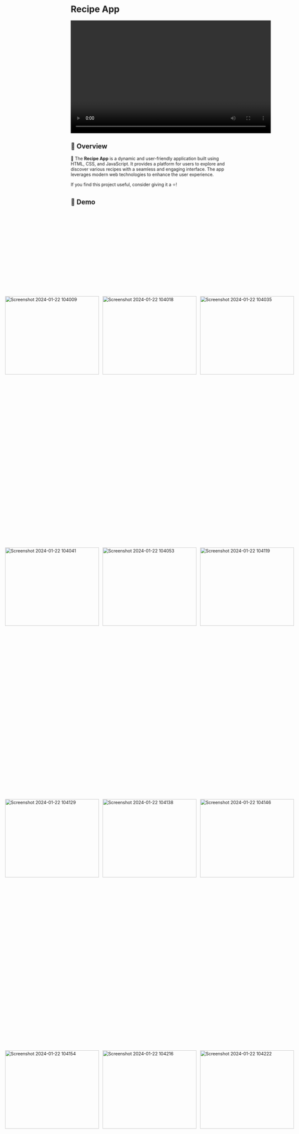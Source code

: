 # Recipe App



<video width="640" height="360" controls>
    <source src="/Recipe-App2/assets/" type="video/mp4">
    Your browser does not support the video tag.
</video>


<!--https://github.com/AnujaBhise/Recipe-App2/assets/96904529/7620cf5e-5e3b-4631-be96-48613e122c19-->



<!--![App Demo](insert_link_to_app_demo_gif_or_image)-->

## 🚀 Overview
🍲 The **Recipe App** is a dynamic and user-friendly application built using HTML, CSS, and JavaScript. It provides a platform for users to explore and discover various recipes with a seamless and engaging interface. The app leverages modern web technologies to enhance the user experience.

If you find this project useful, consider giving it a ⭐️!

## 📸 Demo

<div style="display: grid; grid-template-columns: repeat(3, 1fr); gap: 12px; justify-content: center; align-items: center; height: 100vh;">
    <img width="300" height="250" alt="Screenshot 2024-01-22 104009" src="https://github.com/AnujaBhise/Recipe-App2/assets/96904529/2ff8ec87-db92-49c8-bd97-bc8f61b06a7e">
    <img width="300" height="250" alt="Screenshot 2024-01-22 104018" src="https://github.com/AnujaBhise/Recipe-App2/assets/96904529/0de7562d-0559-4191-bc2d-bfdd8918a0e2">
    <img width="300" height="250" alt="Screenshot 2024-01-22 104035" src="https://github.com/AnujaBhise/Recipe-App2/assets/96904529/87580a67-a04a-4a9e-b393-9e63dac45ffc">
    <img width="300" height="250" alt="Screenshot 2024-01-22 104041" src="https://github.com/AnujaBhise/Recipe-App2/assets/96904529/434f0e19-dd16-4acc-b2ba-2959a44bc93c">
    <img width="300" height="250" alt="Screenshot 2024-01-22 104053" src="https://github.com/AnujaBhise/Recipe-App2/assets/96904529/21bcb9b4-58b6-4f15-ab11-3cd2776b834a">
    <img width="300" height="250" alt="Screenshot 2024-01-22 104119" src="https://github.com/AnujaBhise/Recipe-App2/assets/96904529/ac7e287e-f794-4f33-a842-9314d7038ae9">
    <img width="300" height="250" alt="Screenshot 2024-01-22 104129" src="https://github.com/AnujaBhise/Recipe-App2/assets/96904529/0b1d5a32-5b3a-4d98-b5b1-b5b0796094d8">
    <img width="300" height="250" alt="Screenshot 2024-01-22 104138" src="https://github.com/AnujaBhise/Recipe-App2/assets/96904529/ebe7f052-bec3-483f-b268-46955f0edaf6">
    <img width="300" height="250" alt="Screenshot 2024-01-22 104146" src="https://github.com/AnujaBhise/Recipe-App2/assets/96904529/b646e585-cd31-4a69-b400-9203e26a9cd2">
    <img width="300" height="250" alt="Screenshot 2024-01-22 104154" src="https://github.com/AnujaBhise/Recipe-App2/assets/96904529/0f7f4c33-0d1f-418e-a64c-cad106aceb86">
    <img width="300" height="250" alt="Screenshot 2024-01-22 104216" src="https://github.com/AnujaBhise/Recipe-App2/assets/96904529/6fe66900-8e7d-4cec-9ae4-deecbc9b82ad">
    <img width="300" height="250" alt="Screenshot 2024-01-22 104222" src="https://github.com/AnujaBhise/Recipe-App2/assets/96904529/901f36fc-efb7-4370-b26e-58a921b58416">
    <img width="300" height="250" alt="Screenshot 2024-01-22 104229" src="https://github.com/AnujaBhise/Recipe-App2/assets/96904529/76819158-1975-4e3f-b901-7591baa470c5">
</div>





## 🌟 Features

- Simple user interface for easy navigation.
- Dynamic recipe cards with ingredients and instructions.
- Interactive modal for detailed recipe information.

## 📱 Responsive Design
The Recipe App is designed to be responsive, ensuring a seamless and optimal user experience on various devices. Whether you're using a desktop, tablet, or smartphone, the app's layout and features adapt to different screen sizes.

## 🚀 Usage
- Explore the list of recipes displayed on the main screen.
- Click on a recipe card to view detailed information in a modal.


## 🤝 Contributing
Contributions are welcome! If you'd like to contribute to this project, please follow these guidelines:

1. Fork the repository.
2. Create a new branch for your feature: `git checkout -b feature-name`.
3. Commit your changes: `git commit -m 'Add some feature'`.
4. Push to the branch: `git push origin feature-name`.
5. Open a pull request.

## 📄 License
This project is licensed under the MIT License.


## 📬 Contact
For any questions or suggestions, feel free to contact the maintainers:
- Anuja Bhise - iamanujabhise@gmail.com
